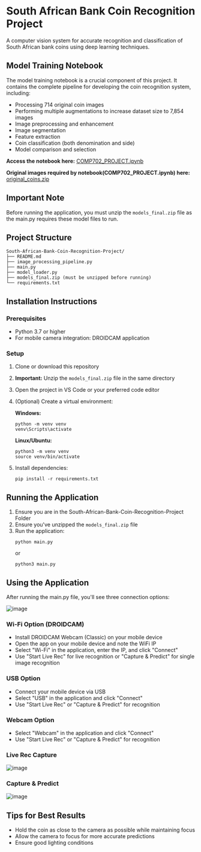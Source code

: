 # South African Bank Coin Recognition Project

A computer vision system for accurate recognition and classification of South African bank coins using deep learning techniques.

## Model Training Notebook

The model training notebook is a crucial component of this project. It contains the complete pipeline for developing the coin recognition system, including:

- Processing 714 original coin images
- Performing multiple augmentations to increase dataset size to 7,854 images
- Image preprocessing and enhancement
- Image segmentation
- Feature extraction
- Coin classification (both denomination and side)
- Model comparison and selection

**Access the notebook here:** [COMP702_PROJECT.ipynb](https://stuukznac-my.sharepoint.com/:u:/g/personal/221011891_stu_ukzn_ac_za/EeHjMwCz_6ZDp5CFJLoUwpEBM4FjmUMieBCVFRQb7VHkFA?e=srrRMW)

**Original images required by notebook(COMP702_PROJECT.ipynb) here:** [original_coins.zip](https://stuukznac-my.sharepoint.com/:u:/g/personal/221011891_stu_ukzn_ac_za/EWiUNrIe1m1Bn1OdoFhpce0BQzscKWbYdvpc40XVhunh9w?e=hQOszK)

## Important Note

Before running the application, you must unzip the `models_final.zip` file as the main.py requires these model files to run.

## Project Structure

```
South-African-Bank-Coin-Recognition-Project/
├── README.md
├── image_processing_pipeline.py
├── main.py
├── model_loader.py
├── models_final.zip (must be unzipped before running)
└── requirements.txt
```

## Installation Instructions

### Prerequisites
- Python 3.7 or higher
- For mobile camera integration: DROIDCAM application

### Setup

1. Clone or download this repository
2. **Important:** Unzip the `models_final.zip` file in the same directory
3. Open the project in VS Code or your preferred code editor
4. (Optional) Create a virtual environment:

   **Windows:**
   ```
   python -m venv venv
   venv\Scripts\activate
   ```

   **Linux/Ubuntu:**
   ```
   python3 -m venv venv
   source venv/bin/activate
   ```

5. Install dependencies:
   ```
   pip install -r requirements.txt
   ```

## Running the Application

1. Ensure you are in the South-African-Bank-Coin-Recognition-Project Folder
2. Ensure you've unzipped the `models_final.zip` file
3. Run the application:
   ```
   python main.py
   ```
   or
   ```
   python3 main.py
   ```

## Using the Application

After running the main.py file, you'll see three connection options:

![image](https://github.com/user-attachments/assets/054b5d0d-a093-4de3-84c6-aab81090de3f)

### Wi-Fi Option (DROIDCAM)
- Install DROIDCAM Webcam (Classic) on your mobile device
- Open the app on your mobile device and note the WiFi IP
- Select "Wi-Fi" in the application, enter the IP, and click "Connect"
- Use "Start Live Rec" for live recognition or "Capture & Predict" for single image recognition

### USB Option
- Connect your mobile device via USB
- Select "USB" in the application and click "Connect"
- Use "Start Live Rec" or "Capture & Predict" for recognition

### Webcam Option
- Select "Webcam" in the application and click "Connect"
- Use "Start Live Rec" or "Capture & Predict" for recognition

### Live Rec Capture
![image](https://github.com/user-attachments/assets/e1e794d9-d393-48e3-a30e-24b519855d6c)

### Capture & Predict
![image](https://github.com/user-attachments/assets/119141f3-c0d7-449c-ac57-7c6bc28295f2)


## Tips for Best Results

- Hold the coin as close to the camera as possible while maintaining focus
- Allow the camera to focus for more accurate predictions
- Ensure good lighting conditions


